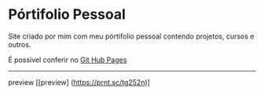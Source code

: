 # Pórtifolio Pessoal
Site criado por mim com meu pórtifolio pessoal contendo projetos, cursos e outros.

É possivel conferir no [Git Hub Pages](https://josevictoremiliano.github.io/meuportifolio/)
***
preview
[[preview] (https://prnt.sc/tg252n)]
